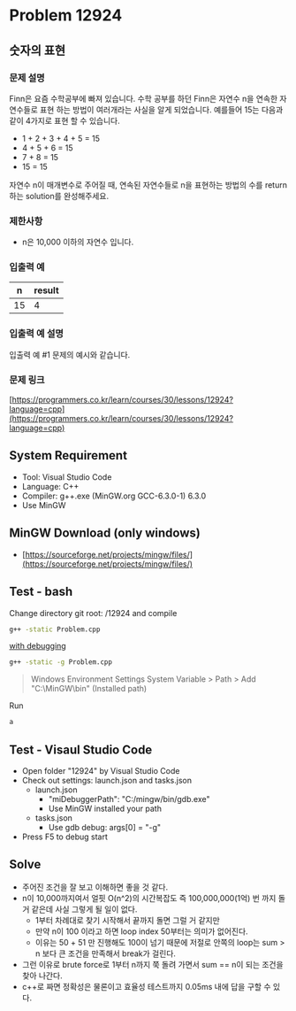 # Problem 12924

## 숫자의 표현

### 문제 설명

Finn은 요즘 수학공부에 빠져 있습니다. 수학 공부를 하던 Finn은 자연수 n을 연속한 자연수들로 표현 하는 방법이 여러개라는 사실을 알게 되었습니다. 예를들어 15는 다음과 같이 4가지로 표현 할 수 있습니다.

- 1 + 2 + 3 + 4 + 5 = 15
- 4 + 5 + 6 = 15
- 7 + 8 = 15
- 15 = 15

자연수 n이 매개변수로 주어질 때, 연속된 자연수들로 n을 표현하는 방법의 수를 return하는 solution를 완성해주세요.

### 제한사항

- n은 10,000 이하의 자연수 입니다.

### 입출력 예

|n|result|
|-|------|
|15|4|

### 입출력 예 설명

입출력 예 #1
문제의 예시와 같습니다.

### 문제 링크

[https://programmers.co.kr/learn/courses/30/lessons/12924?language=cpp](https://programmers.co.kr/learn/courses/30/lessons/12924?language=cpp)

## System Requirement

- Tool: Visual Studio Code
- Language: C++
- Compiler: g++.exe (MinGW.org GCC-6.3.0-1) 6.3.0
- Use MinGW

## MinGW Download (only windows)

- [https://sourceforge.net/projects/mingw/files/](https://sourceforge.net/projects/mingw/files/)

## Test - bash

Change directory git root: /12924
and compile

```bash
g++ -static Problem.cpp
```

[with debugging](https://gcc.gnu.org/onlinedocs/gcc/Debugging-Options.html#Debugging-Options)

```bash
g++ -static -g Problem.cpp
```

> Windows Environment Settings
> System Variable > Path > Add "C:\MinGW\bin" (Installed path)

Run

```bash
a
```

## Test - Visaul Studio Code

- Open folder "12924" by Visual Studio Code
- Check out settings: launch.json and tasks.json
  - launch.json
    - "miDebuggerPath": "C:/mingw/bin/gdb.exe"
    - Use MinGW installed your path
  - tasks.json
    - Use gdb debug: args[0] = "-g"
- Press F5 to debug start

## Solve

- 주어진 조건을 잘 보고 이해하면 좋을 것 같다.
- n이 10,000까지여서 얼핏 O(n^2)의 시간복잡도 즉 100,000,000(1억) 번 까지 돌거 같은데 사실 그렇게 될 일이 없다.
  - 1부터 차례대로 찾기 시작해서 끝까지 돌면 그럴 거 같지만
  - 만약 n이 100 이라고 하면 loop index 50부터는 의미가 없어진다.
  - 이유는 50 + 51 만 진행해도 100이 넘기 때문에 저절로 안쪽의 loop는 sum > n 보다 큰 조건을 만족해서 break가 걸린다.
- 그런 이유로 brute force로 1부터 n까지 쭉 돌려 가면서 sum == n이 되는 조건을 찾아 나간다.
- c++로 짜면 정확성은 물론이고 효율성 테스트까지 0.05ms 내에 답을 구할 수 있다.